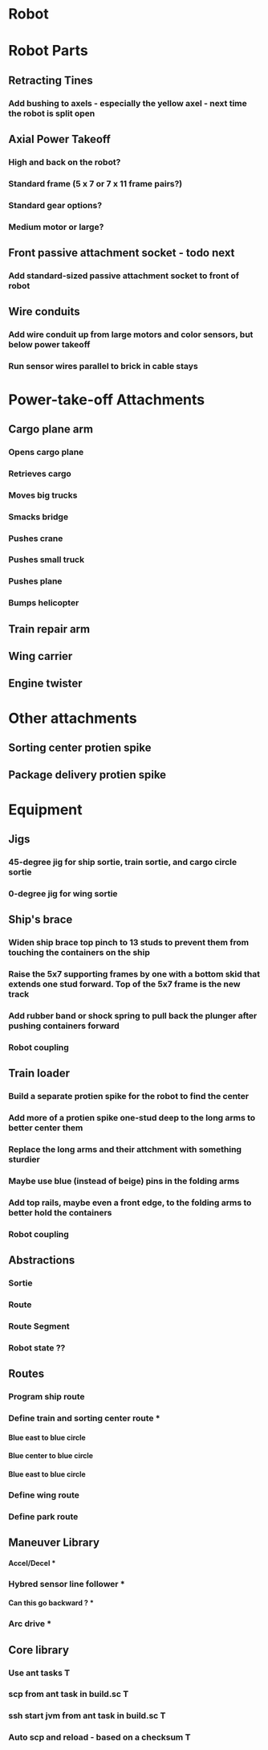 # Robot

# Robot Parts

## Retracting Tines
### Add bushing to axels - especially the yellow axel - next time the robot is split open

## Axial Power Takeoff
### High and back on the robot?
### Standard frame (5 x 7 or 7 x 11 frame pairs?)
### Standard gear options?
### Medium motor or large?

## Front passive attachment socket - todo next
### Add standard-sized passive attachment socket to front of robot

## Wire conduits
### Add wire conduit up from large motors and color sensors, but below power takeoff
### Run sensor wires parallel to brick in cable stays 


# Power-take-off Attachments

## Cargo plane arm
### Opens cargo plane
### Retrieves cargo
### Moves big trucks
### Smacks bridge
### Pushes crane
### Pushes small truck
### Pushes plane
### Bumps helicopter

## Train repair arm
## Wing carrier
## Engine twister

# Other attachments

## Sorting center protien spike
## Package delivery protien spike 

# Equipment

## Jigs
### 45-degree jig for ship sortie, train sortie, and cargo circle sortie
### 0-degree jig for wing sortie

## Ship's brace
### Widen ship brace top pinch to 13 studs to prevent them from touching the containers on the ship
### Raise the 5x7 supporting frames by one with a bottom skid that extends one stud forward. Top of the 5x7 frame is the new track
### Add rubber band or shock spring to pull back the plunger after pushing containers forward
### Robot coupling

## Train loader
### Build a separate protien spike for the robot to find the center
### Add more of a protien spike one-stud deep to the long arms to better center them
### Replace the long arms and their attchment with something sturdier
### Maybe use blue (instead of beige) pins in the folding arms
### Add top rails, maybe even a front edge, to the folding arms to better hold the containers
### Robot coupling

## Abstractions
### Sortie
### Route
### Route Segment
### Robot state ??

## Routes
### Program ship route
### Define train and sorting center route *
#### Blue east to blue circle
#### Blue center to blue circle
#### Blue east to blue circle
### Define wing route
### Define park route

## Maneuver Library
#### Accel/Decel *
### Hybred sensor line follower *
#### Can this go backward ? *
### Arc drive *

## Core library
### Use ant tasks T
### scp from ant task in build.sc T
### ssh start jvm from ant task in build.sc T
### Auto scp and reload - based on a checksum T